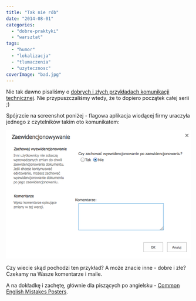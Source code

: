 ```yaml
---
title: "Tak nie rób"
date: "2014-08-01"
categories:
  - "dobre-praktyki"
  - "warsztat"
tags:
  - "humor"
  - "lokalizacja"
  - "tlumaczenia"
  - "uzytecznosc"
coverImage: "bad.jpg"
---
```


Nie tak dawno pisaliśmy o [dobrych i złych przykładach komunikacji technicznej](http://techwriter.pl/dokumentacja-uzytkownika-przyklady-dobre-i-zle/). Nie przypuszczaliśmy wtedy, że to dopiero początek całej serii ;)

Spójrzcie na screenshot poniżej - flagowa aplikacja wiodącej firmy uraczyła jednego z czytelników takim oto komunikatem:

[![zaewidencjonowywanie](images/zaewidencjonowywanie.png)](http://techwriter.pl/wp-content/uploads/2014/07/zaewidencjonowywanie.png)

Czy wiecie skąd pochodzi ten przykład? A może znacie inne - dobre i złe? Czekamy na Wasze komentarze i maile.

A na dokładkę i zachętę, głównie dla piszących po angielsku - [Common English Mistakes Posters](http://thetecnica.com/2014/06/most-common-english-language-mistakes-portrayed-by-hilarious-posters).
